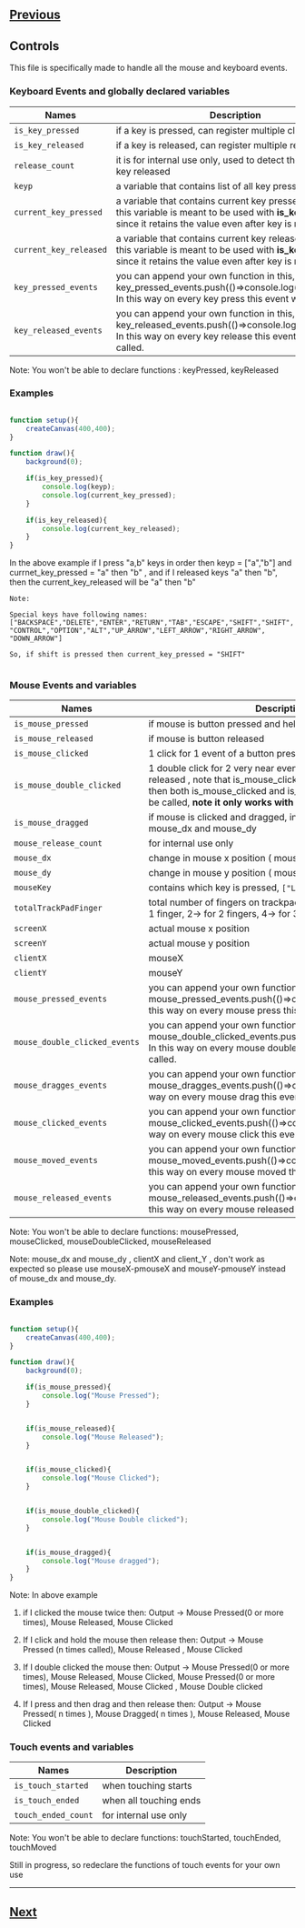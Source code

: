 [Previous](./introduction.md)
--------------------------------

## Controls

This file is specifically made to handle all the mouse and keyboard events. 

### Keyboard Events and globally declared variables

Names       | Description
---------------|------------------------
`is_key_pressed` | if a key is pressed, can register multiple clicks
`is_key_released` | if a key is released, can register multiple releases
`release_count` | it is for internal use only, used to detect the number of key released
`keyp` | a variable that contains list of all key pressed
`current_key_pressed` | a variable that contains current key pressed, note that this variable is meant to be used with __is_key_pressed__ , since it retains the value even after key is released
`current_key_released` | a variable that contains current key released, note that this variable is meant to be used with __is_key_released__ , since it retains the value even after key is released
`key_pressed_events` | you can append your own function in this, e.g., key_pressed_events.push(()=>console.log("pressed")). In this way on every key press this event will be called.
`key_released_events` | you can append your own function in this, e.g., key_released_events.push(()=>console.log("released")). In this way on every key release this event will be called. 

Note: You won't be able to declare functions : keyPressed, keyReleased


### Examples

```js

function setup(){
    createCanvas(400,400);
}

function draw(){
    background(0);

    if(is_key_pressed){
        console.log(keyp);
        console.log(current_key_pressed);
    }

    if(is_key_released){
        console.log(current_key_released);
    }
}

```
In the above example if I press "a,b" keys in order then keyp = ["a","b"] and currnet_key_pressed = "a" then "b" , and if I released keys "a" then "b", then the current_key_released will be "a" then "b"

```
Note:

Special keys have following names:
["BACKSPACE","DELETE","ENTER","RETURN","TAB","ESCAPE","SHIFT","SHIFT",
"CONTROL","OPTION","ALT","UP_ARROW","LEFT_ARROW","RIGHT_ARROW",
"DOWN_ARROW"]

So, if shift is pressed then current_key_pressed = "SHIFT"
  
```


### Mouse Events and variables

Names    | Description
-----------|-------------
`is_mouse_pressed` | if mouse is button pressed and held
`is_mouse_released` | if mouse is button released
`is_mouse_clicked` | 1 click for 1 event of a button pressed and released
`is_mouse_double_clicked` | 1 double click for 2 very near event of button pressed and released , note that is_mouse_clicked will be called once and then both is_mouse_clicked and is_mouse_double_clicked will be called,  **note it only works with latest version of p5js**
`is_mouse_dragged` | if mouse is clicked and dragged, intended to be used with mouse_dx and mouse_dy
`mouse_release_count` | for internal use only
`mouse_dx` | change in mouse x position ( mouseX - pmouseX )
`mouse_dy` | change in mouse y position ( mouseY - pmouseY )
`mouseKey` | contains which key is pressed, `["LEFT","MIDDLE","RIGHT"]`
`totalTrackPadFinger` | total number of fingers on trackpad when clicked, note 1->for 1 finger, 2-> for 2 fingers, 4-> for 3 fingers
`screenX` | actual mouse x position
`screenY` | actual mouse y position
`clientX` | mouseX
`clientY` | mouseY
`mouse_pressed_events` | you can append your own function in this, e.g., mouse_pressed_events.push(()=>console.log("pressed")). In this way on every mouse press this event will be called.
`mouse_double_clicked_events` | you can append your own function in this, e.g., mouse_double_clicked_events.push(()=>console.log("Hello")). In this way on every mouse double click this event will be called.
`mouse_dragges_events` | you can append your own function in this, e.g., mouse_dragges_events.push(()=>console.log("drag")). In this way on every mouse drag this event will be called.
`mouse_clicked_events` | you can append your own function in this, e.g., mouse_clicked_events.push(()=>console.log("click")). In this way on every mouse click this event will be called.
`mouse_moved_events` | you can append your own function in this, e.g., mouse_moved_events.push(()=>console.log("moved")). In this way on every mouse moved this event will be called.
`mouse_released_events` | you can append your own function in this, e.g., mouse_released_events.push(()=>console.log("released")). In this way on every mouse released this event will be called.


Note: You won't be able to declare functions: mousePressed, mouseClicked, mouseDoubleClicked, mouseReleased

Note: mouse_dx and mouse_dy , clientX and client_Y , don't work as expected so please use mouseX-pmouseX and mouseY-pmouseY instead of mouse_dx and mouse_dy.

### Examples

```js

function setup(){
    createCanvas(400,400);
}

function draw(){
    background(0);

    if(is_mouse_pressed){
        console.log("Mouse Pressed");
    }


    if(is_mouse_released){
        console.log("Mouse Released");
    }


    if(is_mouse_clicked){
        console.log("Mouse Clicked");
    }


    if(is_mouse_double_clicked){
        console.log("Mouse Double clicked");
    }


    if(is_mouse_dragged){ 
        console.log("Mouse dragged");
    }
}

```

Note: In above example

1) if I clicked the mouse twice then: Output -> Mouse Pressed(0 or more times), Mouse Released, Mouse Clicked

2) If I click and hold the mouse then release then: Output -> Mouse Pressed (n times called), Mouse Released , Mouse Clicked

3) If I double clicked the mouse then: Output -> Mouse Pressed(0 or more times), Mouse Released, Mouse Clicked, Mouse Pressed(0 or more times), Mouse Released, Mouse Clicked , Mouse Double clicked

4) If I press and then drag and then release then: Output -> Mouse Pressed( n times ), Mouse Dragged( n times ), Mouse Released, Mouse Clicked


### Touch events and variables

Names    | Description
----------|------------
`is_touch_started` | when touching starts
`is_touch_ended` | when all touching ends
`touch_ended_count` | for internal use only


Note: You won't be able to declare functions: touchStarted, touchEnded, touchMoved


Still in progress, so redeclare the functions of touch events for your own use

---------------------------------------
[Next](./renderer.md)
-----------------------------